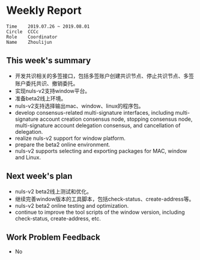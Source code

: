 # Weekly Report
```
Time	2019.07.26 ~ 2019.08.01
Circle	CCCc
Role	Coordinator
Name	Zhoulijun
```
## This week's summary
- 开发共识相关的多签接口，包括多签账户创建共识节点、停止共识节点、多签账户委托共识、撤销委托。
- 实现nuls-v2支持window平台。
- 准备beta2线上环境。
- nuls-v2支持选择输出mac、window、linux的程序包。
- develop consensus-related multi-signature interfaces, including multi-signature account creation consensus node, stopping consensus node, multi-signature account delegation consensus, and cancellation of delegation.
- realize nuls-v2 support for window platform.
- prepare the beta2 online environment.
- nuls-v2 supports selecting and exporting packages for MAC, window and Linux.
## Next week's plan
- nuls-v2 beta2线上测试和优化。
- 继续完善window版本的工具脚本，包括check-status、create-address等。
- nuls-v2 beta2 online testing and optimization.
- continue to improve the tool scripts of the window version, including check-status, create-address, etc.
## Work Problem Feedback
- No

